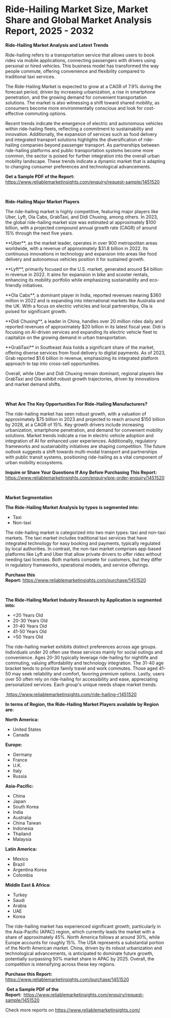 <p><h1>Ride-Hailing Market Size, Market Share and Global Market Analysis Report, 2025 - 2032</h1></p><p><strong>Ride-Hailing Market Analysis and Latest Trends</strong></p>
<p><p>Ride-hailing refers to a transportation service that allows users to book rides via mobile applications, connecting passengers with drivers using personal or hired vehicles. This business model has transformed the way people commute, offering convenience and flexibility compared to traditional taxi services.</p><p>The Ride-Hailing Market is expected to grow at a CAGR of 7.9% during the forecast period, driven by increasing urbanization, a rise in smartphone penetration, and the growing demand for convenient transportation solutions. The market is also witnessing a shift toward shared mobility, as consumers become more environmentally conscious and look for cost-effective commuting options. </p><p>Recent trends indicate the emergence of electric and autonomous vehicles within ride-hailing fleets, reflecting a commitment to sustainability and innovation. Additionally, the expansion of services such as food delivery and integrated transport solutions highlights the diversification of ride-hailing companies beyond passenger transport. As partnerships between ride-hailing platforms and public transportation systems become more common, the sector is poised for further integration into the overall urban mobility landscape. These trends indicate a dynamic market that is adapting to changing consumer preferences and technological advancements.</p></p>
<p><strong>Get a Sample PDF of the Report:&nbsp;</strong> <a href="https://www.reliablemarketinsights.com/enquiry/request-sample/1451520?utm_campaign=3010&utm_medium=2&utm_source=Github&utm_content=ia&utm_term=09032025&utm_id=ride-hailing">https://www.reliablemarketinsights.com/enquiry/request-sample/1451520</a></p>
<p>&nbsp;</p>
<p><strong>Ride-Hailing Major Market Players</strong></p>
<p><p>The ride-hailing market is highly competitive, featuring major players like Uber, Lyft, Ola Cabs, GrabTaxi, and Didi Chuxing, among others. In 2023, the global ride-hailing market size was estimated at approximately $100 billion, with a projected compound annual growth rate (CAGR) of around 15% through the next five years.</p><p>**Uber**, as the market leader, operates in over 900 metropolitan areas worldwide, with a revenue of approximately $31.8 billion in 2022. Its continuous innovations in technology and expansion into areas like food delivery and autonomous vehicles position it for sustained growth.</p><p>**Lyft**, primarily focused on the U.S. market, generated around $4 billion in revenue in 2022. It aims for expansion in bike and scooter rentals, enhancing its mobility portfolio while emphasizing sustainability and eco-friendly initiatives.</p><p>**Ola Cabs**, a dominant player in India, reported revenues nearing $360 million in 2022 and is expanding into international markets like Australia and the UK. With a focus on electric vehicles and local partnerships, Ola is poised for significant growth.</p><p>**Didi Chuxing**, a leader in China, handles over 20 million rides daily and reported revenues of approximately $20 billion in its latest fiscal year. Didi is focusing on AI-driven services and expanding its electric vehicle fleet to capitalize on the growing demand in urban transportation.</p><p>**GrabTaxi** in Southeast Asia holds a significant share of the market, offering diverse services from food delivery to digital payments. As of 2023, Grab reported $1.6 billion in revenue, emphasizing its integrated platform approach to tap into cross-sell opportunities.</p><p>Overall, while Uber and Didi Chuxing remain dominant, regional players like GrabTaxi and Ola exhibit robust growth trajectories, driven by innovations and market demand shifts.</p></p>
<p>&nbsp;</p>
<p><strong>What Are The Key Opportunities For Ride-Hailing Manufacturers?</strong></p>
<p><p>The ride-hailing market has seen robust growth, with a valuation of approximately $75 billion in 2023 and projected to reach around $150 billion by 2028, at a CAGR of 15%. Key growth drivers include increasing urbanization, smartphone penetration, and demand for convenient mobility solutions. Market trends indicate a rise in electric vehicle adoption and integration of AI for enhanced user experiences. Additionally, regulatory frameworks and sustainability initiatives are shaping competition. The future outlook suggests a shift towards multi-modal transport and partnerships with public transit systems, positioning ride-hailing as a vital component of urban mobility ecosystems.</p></p>
<p><strong>Inquire or Share Your Questions If Any Before Purchasing This Report:</strong> <a href="https://www.reliablemarketinsights.com/enquiry/pre-order-enquiry/1451520?utm_campaign=3010&utm_medium=2&utm_source=Github&utm_content=ia&utm_term=09032025&utm_id=ride-hailing">https://www.reliablemarketinsights.com/enquiry/pre-order-enquiry/1451520</a></p>
<p>&nbsp;</p>
<p><strong>Market Segmentation</strong></p>
<p><strong>The Ride-Hailing Market Analysis by types is segmented into:</strong></p>
<p><ul><li>Taxi</li><li>Non-taxi</li></ul></p>
<p><p>The ride-hailing market is categorized into two main types: taxi and non-taxi markets. The taxi market includes traditional taxi services that have integrated technology for easy booking and payments, typically regulated by local authorities. In contrast, the non-taxi market comprises app-based platforms like Lyft and Uber that allow private drivers to offer rides without needing taxi licenses. Both markets compete for customers, but they differ in regulatory frameworks, operational models, and service offerings.</p></p>
<p><strong>Purchase this Report:&nbsp;</strong><a href="https://www.reliablemarketinsights.com/purchase/1451520?utm_campaign=3010&utm_medium=2&utm_source=Github&utm_content=ia&utm_term=09032025&utm_id=ride-hailing">https://www.reliablemarketinsights.com/purchase/1451520</a></p>
<p>&nbsp;</p>
<p><strong>The Ride-Hailing Market Industry Research by Application is segmented into:</strong></p>
<p><ul><li><20 Years Old</li><li>20-30 Years Old</li><li>31-40 Years Old</li><li>41-50 Years Old</li><li>>50 Years Old</li></ul></p>
<p><p>The ride-hailing market exhibits distinct preferences across age groups. Individuals under 20 often use these services mainly for social outings and convenience. Ages 20-30 typically leverage ride-hailing for nightlife and commuting, valuing affordability and technology integration. The 31-40 age bracket tends to prioritize family travel and work commutes. Those aged 41-50 may seek reliability and comfort, favoring premium options. Lastly, users over 50 often rely on ride-hailing for accessibility and ease, appreciating personalized services. Each group's unique needs shape market trends.</p></p>
<p><a href="https://www.reliablemarketinsights.com/ride-hailing-r1451520?utm_campaign=3010&utm_medium=2&utm_source=Github&utm_content=ia&utm_term=09032025&utm_id=ride-hailing">&nbsp;https://www.reliablemarketinsights.com/ride-hailing-r1451520</a></p>
<p><strong>In terms of Region, the Ride-Hailing Market Players available by Region are:</strong></p>
<p>
    <p> <strong> North America: </strong>
        <ul>
            <li>United States</li>
            <li>Canada</li>
        </ul>
        </p> 
    <p> <strong> Europe: </strong>
        <ul>
            <li>Germany</li>
            <li>France</li>
            <li>U.K.</li>
            <li>Italy</li>
            <li>Russia</li>
        </ul>
        </p> 
    <p> <strong> Asia-Pacific: </strong>
        <ul>
            <li>China</li>
            <li>Japan</li>
            <li>South Korea</li>
            <li>India</li>
            <li>Australia</li>
            <li>China Taiwan</li>
            <li>Indonesia</li>
            <li>Thailand</li>
            <li>Malaysia</li>
        </ul>
        </p> 
    <p> <strong> Latin America: </strong>
        <ul>
            <li>Mexico</li>
            <li>Brazil</li>
            <li>Argentina Korea</li>
            <li>Colombia</li>
        </ul>
        </p> 
    <p> <strong> Middle East & Africa: </strong>
        <ul>
            <li>Turkey</li>
            <li>Saudi</li>
            <li>Arabia</li>
            <li>UAE</li>
            <li>Korea</li>
        </ul>
    </p>
    </p>
<p><p>The ride-hailing market has experienced significant growth, particularly in the Asia-Pacific (APAC) region, which currently leads the market with a share of approximately 45%. North America follows at around 30%, while Europe accounts for roughly 15%. The USA represents a substantial portion of the North American market. China, driven by its robust urbanization and technological advancements, is anticipated to dominate future growth, potentially surpassing 50% market share in APAC by 2025. Overall, the competition is intensifying across these key regions.</p></p>
<p><strong>Purchase this Report: </strong><a href="https://www.reliablemarketinsights.com/purchase/1451520?utm_campaign=3010&utm_medium=2&utm_source=Github&utm_content=ia&utm_term=09032025&utm_id=ride-hailing">https://www.reliablemarketinsights.com/purchase/1451520</a></p>
<p>&nbsp;<strong>Get a Sample PDF of the Report:&nbsp;&nbsp;</strong><a href="https://www.reliablemarketinsights.com/enquiry/request-sample/1451520?utm_campaign=3010&utm_medium=2&utm_source=Github&utm_content=ia&utm_term=09032025&utm_id=ride-hailing">https://www.reliablemarketinsights.com/enquiry/request-sample/1451520</a></p>
<p><strong></strong></p>
<p>Check more reports on <a href="https://www.reliablemarketinsights.com/?utm_campaign=3010&utm_medium=2&utm_source=Github&utm_content=ia&utm_term=09032025&utm_id=ride-hailing">https://www.reliablemarketinsights.com/</a></p>